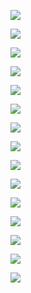 ![](images/a1.png)

![](images/a2.png)

![](images/a3.png)

![](images/a4.png)

![](images/a5.png)

![](images/a6.png)

![](images/a7.png)

![](images/a8.png)

![](images/a9.png)

![](images/a10.png)

![](images/a11.png)

![](images/a12.png)

![](images/a13.png)

![](images/a14.png)

![](images/a15.png)
